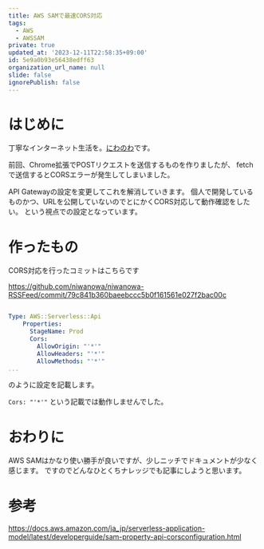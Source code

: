 ```yaml
---
title: AWS SAMで最速CORS対応
tags:
  - AWS
  - AWSSAM
private: true
updated_at: '2023-12-11T22:58:35+09:00'
id: 5e9a0b93e56438edff63
organization_url_name: null
slide: false
ignorePublish: false
---
```

# はじめに
丁寧なインターネット生活を。[にわのわ](https://twitter.com/niwa_nowa)です。

前回、Chrome拡張でPOSTリクエストを送信するものを作りましたが、
fetchで送信するとCORSエラーが発生してしまいました。

API Gatewayの設定を変更してこれを解消していきます。
個人で開発しているものかつ、URLを公開していないのでとにかくCORS対応して動作確認をしたい。
という視点での設定となっています。

# 作ったもの
CORS対応を行ったコミットはこちらです

https://github.com/niwanowa/niwanowa-RSSFeed/commit/79c841b360baeebccc5b0f161561e027f2bac00c

```template.yaml

Type: AWS::Serverless::Api
    Properties:
      StageName: Prod
      Cors: 
        AllowOrigin: "'*'"
        AllowHeaders: "'*'"
        AllowMethods: "'*'"
...

```
 のように設定を記載します。

```Cors: "'*'"``` という記載では動作しませんでした。

# おわりに
AWS SAMはかなり使い勝手が良いですが、少しニッチでドキュメントが少なく感じます。
ですのでどんなひとくちナレッジでも記事にしようと思います。

# 参考
https://docs.aws.amazon.com/ja_jp/serverless-application-model/latest/developerguide/sam-property-api-corsconfiguration.html
